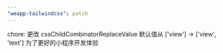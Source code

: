 ```yaml
---
"weapp-tailwindcss": patch
---
```


chore: 更改 cssChildCombinatorReplaceValue 默认值从 ['view'] -> ['view', 'text'] 为了更好的小程序开发体验
